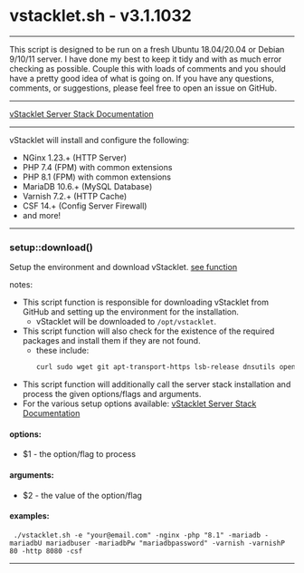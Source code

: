 # vstacklet.sh - v3.1.1032


---

This script is designed to be run on a fresh Ubuntu 18.04/20.04 or
Debian 9/10/11 server. I have done my best to keep it tidy and with as much
error checking as possible. Couple this with loads of comments and you should
have a pretty good idea of what is going on. If you have any questions,
comments, or suggestions, please feel free to open an issue on GitHub.

---

[vStacklet Server Stack Documentation](https://github.com/JMSDOnline/vstacklet/blob/development/docs/setup/vstacklet-server-stack.sh.md)

---

vStacklet will install and configure the following:
- NGinx 1.23.+ (HTTP Server)
- PHP 7.4 (FPM) with common extensions
- PHP 8.1 (FPM) with common extensions
- MariaDB 10.6.+ (MySQL Database)
- Varnish 7.2.+ (HTTP Cache)
- CSF 14.+ (Config Server Firewall)
- and more!

---



### setup::download()

Setup the environment and download vStacklet. [see function](https://github.com/JMSDOnline/vstacklet/blob/development/setup/vstacklet.sh#L71-L118)

notes:
- This script function is responsible for downloading vStacklet from GitHub
and setting up the environment for the installation.
  - vStacklet will be downloaded to `/opt/vstacklet`.
- This script function will also check for the existence of the required
packages and install them if they are not found.
  - these include:
    ```bash
    curl sudo wget git apt-transport-https lsb-release dnsutils openssl
    ```
- This script function will additionally call the server stack installation
and process the given options/flags and arguments.
- For the various setup options available: [vStacklet Server Stack Documentation](https://github.com/JMSDOnline/vstacklet/blob/development/docs/setup/vstacklet-server-stack.sh.md)

#### options:

-  $1 - the option/flag to process

#### arguments:

-  $2 - the value of the option/flag

#### examples:

```
 ./vstacklet.sh -e "your@email.com" -nginx -php "8.1" -mariadb -mariadbU mariadbuser -mariadbPw "mariadbpassword" -varnish -varnishP 80 -http 8080 -csf
```

---


